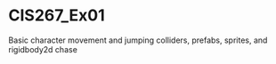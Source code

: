 # CIS267_Ex01
Basic character movement and jumping
colliders, prefabs, sprites, and rigidbody2d
chase

 
